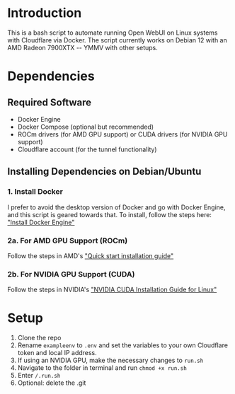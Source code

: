 # Introduction
This is a bash script to automate running Open WebUI on Linux systems with Cloudflare via Docker. The script currently works on Debian 12 with an AMD Radeon 7900XTX -- YMMV with other setups.

# Dependencies
## Required Software
- Docker Engine
- Docker Compose (optional but recommended)
- ROCm drivers (for AMD GPU support) or CUDA drivers (for NVIDIA GPU support)
- Cloudflare account (for the tunnel functionality)

## Installing Dependencies on Debian/Ubuntu

### 1. Install Docker
I prefer to avoid the desktop version of Docker and go with Docker Engine, and this script is geared towards that. To install, follow the steps here: ["Install Docker Engine"](https://docs.docker.com/engine/install/)

### 2a. For AMD GPU Support (ROCm)
Follow the steps in AMD's ["Quick start installation guide"](https://rocm.docs.amd.com/projects/install-on-linux/en/latest/install/quick-start.html)

### 2b. For NVIDIA GPU Support (CUDA)
Follow the steps in NVIDIA's ["NVIDIA CUDA Installation Guide for Linux"](https://docs.nvidia.com/cuda/cuda-installation-guide-linux/)

# Setup
1. Clone the repo
2. Rename `exampleenv` to `.env` and set the variables to your own Cloudflare token and local IP address.
3. If using an NVIDIA GPU, make the necessary changes to `run.sh`
4. Navigate to the folder in terminal and run `chmod +x run.sh`
5. Enter `/.run.sh`
6. Optional: delete the .git
